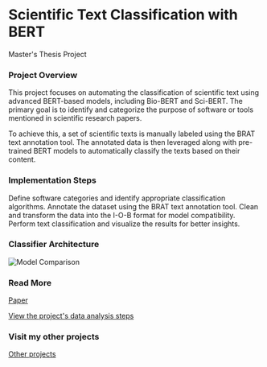 # Scientific Text Classification with BERT
Master's Thesis Project

### Project Overview

This project focuses on automating the classification of scientific text using advanced BERT-based models, including Bio-BERT and Sci-BERT. The primary goal is to identify and categorize the purpose of software or tools mentioned in scientific research papers.

To achieve this, a set of scientific texts is manually labeled using the BRAT text annotation tool. The annotated data is then leveraged along with pre-trained BERT models to automatically classify the texts based on their content.

### Implementation Steps
Define software categories and identify appropriate classification algorithms.
Annotate the dataset using the BRAT text annotation tool.
Clean and transform the data into the I-O-B format for model compatibility.
Perform text classification and visualize the results for better insights.

### Classifier Architecture
![Model Comparison](arch.png)


### Read More

[Paper](https://zenodo.org/records/6509908)

[View the project's data analysis steps](https://htmlpreview.github.io/?https://github.com/BeTKH/Automatic-classifcation-of-purpose-of-software-in-Scientific-articles/blob/main/somecode/1.SoMeSci_Data_Analysis_%28truncated%29.html)

### Visit my other projects
[Other projects](https://sites.google.com/view/bekaluetadesse/projects)
